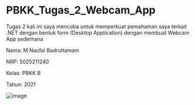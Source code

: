 # PBKK_Tugas_2_Webcam_App
Tugas 2 kali ini saya mencoba untuk memperkuat pemahaman saya terkait .NET dengan bentuk form (Desktop Application) dengan membuat Webcam App sederhana

Nama: M Naufal Badruttamam

NRP: 5025211240

Kelas: PBKK B

Tahun: 2021

![image](https://github.com/Caknoooo/PBKK_Tugas_2_Webcam_App/assets/92671053/d8ffe49f-986f-4b07-a6ea-d7e264a04839)

